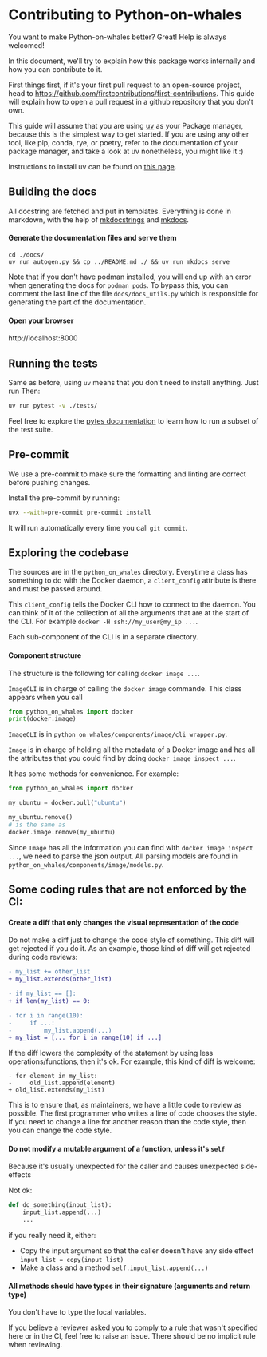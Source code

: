 # Contributing to Python-on-whales

You want to make Python-on-whales better? Great! Help is always welcomed!

In this document, we'll try to explain how this package works internally and how you can 
contribute to it.

First things first, if it's your first pull request to an open-source project, head to
https://github.com/firstcontributions/first-contributions. This guide will explain 
how to open a pull request in a github repository that you don't own.

This guide will assume that you are using [uv](https://docs.astral.sh/uv/) as your Package
manager, because this is the simplest way to get started. If you are using any other tool,
like pip, conda, rye, or poetry, refer to the documentation of your package manager, and take
a look at uv nonetheless, you might like it :)

Instructions to install uv can be found on [this page](https://docs.astral.sh/uv/getting-started/installation/).

## Building the docs

All docstring are fetched and put in templates. Everything is done in markdown, 
with the help of [mkdocstrings](https://mkdocstrings.github.io/) and
[mkdocs](https://www.mkdocs.org/).

#### Generate the documentation files and serve them
```
cd ./docs/
uv run autogen.py && cp ../README.md ./ && uv run mkdocs serve
```

Note that if you don't have podman installed, you will end up with an error when
generating the docs for `podman pods`. To bypass this, you can comment the last line
of the file `docs/docs_utils.py` which is responsible for generating the part of the documentation.

#### Open your browser

http://localhost:8000


## Running the tests

Same as before, using `uv` means that you don't need to install anything. Just run
Then:

```bash
uv run pytest -v ./tests/
```

Feel free to explore the [pytes documentation](https://docs.pytest.org/en/6.2.x/usage.html) to 
learn how to run a subset of the test suite.


## Pre-commit

We use a pre-commit to make sure the formatting and linting are correct before pushing changes.

Install the pre-commit by running:
```bash
uvx --with=pre-commit pre-commit install
```

It will run automatically every time you call `git commit`.

## Exploring the codebase

The sources are in the `python_on_whales` directory. Everytime a class has something to 
do with the Docker daemon, a `client_config` attribute is there and must be passed around.

This `client_config` tells the Docker CLI how to connect to the daemon. 
You can think of it of the collection of all the arguments that are at the start of the CLI.
For example `docker -H ssh://my_user@my_ip ...`.

Each sub-component of the CLI is in a separate directory. 

#### Component structure

The structure is the following for calling `docker image ...`.

`ImageCLI` is in charge of calling the `docker image` commande. This class appears when you call
```python
from python_on_whales import docker
print(docker.image)
```
`ImageCLI` is in `python_on_whales/components/image/cli_wrapper.py`.

`Image` is in charge of holding all the metadata of a Docker image and has all 
the attributes that you could find by doing `docker image inspect ...`.

It has some methods for convenience. For example:

```python
from python_on_whales import docker

my_ubuntu = docker.pull("ubuntu")

my_ubuntu.remove()
# is the same as
docker.image.remove(my_ubuntu)
```

Since `Image` has all the information you can find with `docker image inspect ...`, we need 
to parse the json output. All parsing models are found in `python_on_whales/components/image/models.py`.

## Some coding rules that are not enforced by the CI:

#### Create a diff that only changes the visual representation of the code
Do not make a diff just to change the code style of something. This diff will get rejected if you do it.
As an example, those kind of diff will get rejected during code reviews:

```diff
- my_list += other_list
+ my_list.extends(other_list)

- if my_list == []:
+ if len(my_list) == 0:

- for i in range(10):
-     if ...:
-         my_list.append(...)
+ my_list = [... for i in range(10) if ...]
```

If the diff lowers the complexity of the statement by using less operations/functions, then it's ok. For 
example, this kind of diff is welcome:

```
- for element in my_list:
-     old_list.append(element)
+ old_list.extends(my_list)
```

This is to ensure that, as maintainers, we have a little code to review as possible. The first programmer
who writes a line of code chooses the style. If you need to change a line for another reason than the code style,
then you can change the code style.

#### Do not modify a mutable argument of a function, unless it's `self`

Because it's usually unexpected for the caller and causes unexpected side-effects

Not ok:
```python
def do_something(input_list):
    input_list.append(...)
    ...
```
if you really need it, either:
* Copy the input argument so that the caller doesn't have any side effect `ìnput_list = copy(input_list)`
* Make a class and a method `self.input_list.append(...)`

#### All methods should have types in their signature (arguments and return type)
You don't have to type the local variables.

If you believe a reviewer asked you to comply to a rule that wasn't specified here or in the CI, feel free to raise an issue. There should be no implicit rule when reviewing.
